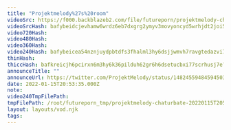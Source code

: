 ```yaml
---
title: "Projektmelody%27s%20room"
videoSrc: https://f000.backblazeb2.com/file/futureporn/projektmelody-chaturbate-20220115T205335Z.mp4
videoSrcHash: bafybeidcjevhamw6wrdz6eb7dxgrg2ymyv3movyoncyd5wrhjdt2joi5qm?filename=projektmelody-chaturbate-20220115T205300Z-source.mp4
video720Hash: 
video480Hash: 
video360Hash: 
video240Hash: bafybeicea54nznjuydpbtdfs3fhalml3hy6dsjjwmvh7ravgtedazvi7zq?filename=projektmelody-chaturbate-20220115T205300Z-240p.mp4
thinHash: 
thiccHash: bafkreicjh6pcirxn6m3hy6k36pilduh62gr6h6dsetucbxi77scrhusj7e?filename=20220115T205300Z-thicc.jpg
announceTitle: ""
announceUrl: https://twitter.com/ProjektMelody/status/1482455948459450369
date: 2022-01-15T20:53:35.000Z
note: 
video240TmpFilePath: 
tmpFilePath: /root/futureporn_tmp/projektmelody-chaturbate-20220115T205335Z.mp4
layout: layouts/vod.njk
tags:
---
```

